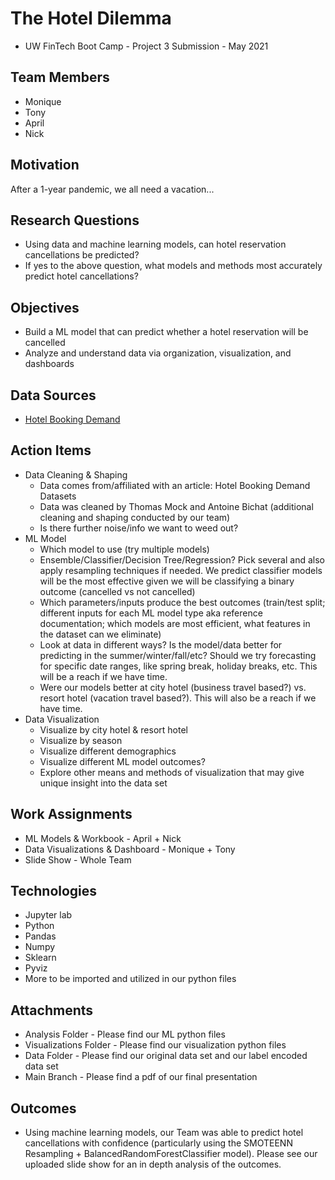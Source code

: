 # The Hotel Dilemma
- UW FinTech Boot Camp - Project 3 Submission - May 2021

## **Team Members**
- Monique
- Tony 
- April 
- Nick 

## **Motivation**

After a 1-year pandemic, we all need a vacation...

## **Research Questions**
- Using data and machine learning models, can hotel reservation cancellations be predicted?
- If yes to the above question, what models and methods most accurately predict hotel cancellations?

## **Objectives**
- Build a ML model that can predict whether a hotel reservation will be cancelled 
- Analyze and understand data via organization, visualization, and dashboards

## **Data Sources**
- [Hotel Booking Demand](https://www.kaggle.com/jessemostipak/hotel-booking-demand)

## **Action Items**
- Data Cleaning & Shaping
  - Data comes from/affiliated with an article: Hotel Booking Demand Datasets 
  - Data was cleaned by Thomas Mock and Antoine Bichat (additional cleaning and shaping conducted by our team)
  - Is there further noise/info we want to weed out?
- ML Model
  - Which model to use (try multiple models)
  - Ensemble/Classifier/Decision Tree/Regression? Pick several and also apply resampling techniques if needed. We predict classifier models will be the most effective given we will be classifying a binary outcome (cancelled vs not cancelled)
  - Which parameters/inputs produce the best outcomes (train/test split; different inputs for each ML model type aka reference documentation; which models are most efficient, what features in the dataset can we eliminate)
  - Look at data in different ways? Is the model/data better for predicting in the summer/winter/fall/etc? Should we try forecasting for specific date ranges, like spring break, holiday breaks, etc. This will be a reach if we have time.
  - Were our models better at city hotel (business travel based?) vs. resort hotel (vacation travel based?). This will also be a reach if we have time.
- Data Visualization 
  - Visualize by city hotel & resort hotel
  - Visualize by season
  - Visualize different demographics
  - Visualize different ML model outcomes?
  - Explore other means and methods of visualization that may give unique insight into the data set

## **Work Assignments**
- ML Models & Workbook - April + Nick
- Data Visualizations & Dashboard - Monique + Tony
- Slide Show - Whole Team

## **Technologies**
- Jupyter lab
- Python
- Pandas
- Numpy
- Sklearn
- Pyviz
- More to be imported and utilized in our python files

## **Attachments**
- Analysis Folder - Please find our ML python files
- Visualizations Folder - Please find our visualization python files
- Data Folder - Please find our original data set and our label encoded data set
- Main Branch - Please find a pdf of our final presentation

## **Outcomes**
- Using machine learning models, our Team was able to predict hotel cancellations with confidence (particularly using the SMOTEENN Resampling + BalancedRandomForestClassifier model). Please see our uploaded slide show for an in depth analysis of the outcomes.



